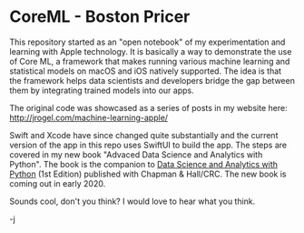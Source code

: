 # CoreML - Boston Pricer

This repository started as an "open notebook" of my experimentation and learning with Apple technology. It is basically a way to demonstrate the use of  Core ML, a framework that makes running various machine learning and statistical models on macOS and iOS natively supported. The idea is that the framework helps data scientists and developers bridge the gap between them by integrating trained models into our apps.

The original code was showcased as a series of posts in my website here: <http://jrogel.com/machine-learning-apple/>

Swift and Xcode have since changed quite substantially and the current version of the app in this repo uses SwiftUI to build the app. The steps are  covered in my new book "Advaced Data Science and Analytics with Python". The book is the companion to [Data Science and Analytics with Python](http://bit.ly/DataSciencePython) (1st Edition) published with Chapman & Hall/CRC. The new book is coming out in early 2020. 

Sounds cool, don't you think? I would love to hear what you think.

-j